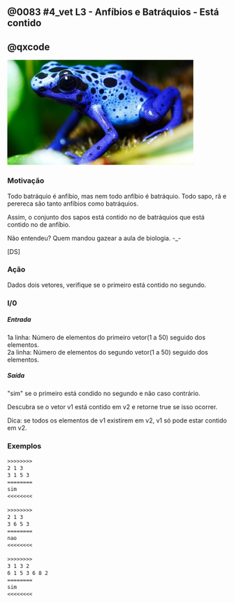 ## @0083 #4_vet L3 - Anfíbios e Batráquios - Está contido
## @qxcode

![](capa.jpg)

### Motivação

Todo batráquio é anfíbio, mas nem todo anfíbio é batráquio. Todo sapo, rã e perereca são tanto anfíbios
como batráquios.

Assim, o conjunto dos sapos está contido no de batráquios que está contido no de anfíbio.

Não entendeu? Quem mandou gazear a aula de biologia. -_-

\[DS\]

### Ação

Dados dois vetores, verifique se o primeiro está contido no segundo.

### I/0  

##### Entrada

1a linha: Número de elementos do primeiro vetor(1 a 50) seguido dos elementos.  
2a linha: Número de elementos do segundo vetor(1 a 50) seguido dos elementos.

##### Saída

"sim" se o primeiro está condido no segundo e não caso contrário.

Descubra se o vetor v1 está contido em v2 e retorne true se isso ocorrer.
  
Dica: se todos os elementos de v1 existirem em v2, v1 só pode estar
contido em v2.

### Exemplos

```
>>>>>>>>
2 1 3
3 1 5 3
========
sim
<<<<<<<<

>>>>>>>>
2 1 3
3 6 5 3
========
nao
<<<<<<<<

>>>>>>>>
3 1 3 2
6 1 5 3 6 8 2
========
sim
<<<<<<<<
```

<!---
>>>>>>>> 01
2 7 8
3 3 4 5
========
nao
<<<<<<<<

>>>>>>>> 02
4 3 4 4 5
5 3 4 4 5 1
========
sim
<<<<<<<<

>>>>>>>> 03
4 3 4 3 2
5 3 4 5 7 3
========
nao
<<<<<<<<
--->